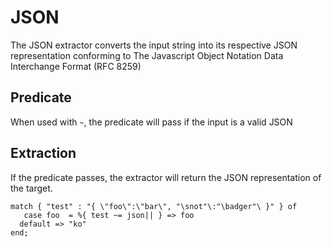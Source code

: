 # JSON

The JSON extractor converts the input string into its respective JSON representation conforming to The Javascript Object Notation Data Interchange Format (RFC 8259)

## Predicate

When used with `~`, the predicate will pass if the input is a valid JSON

## Extraction

If the predicate passes, the extractor will return the JSON representation of the target.

```tremor
match { "test" : "{ \"foo\":\"bar\", "\snot"\:"\badger"\ }" } of
   case foo  = %{ test ~= json|| } => foo
  default => "ko"
end;
```
